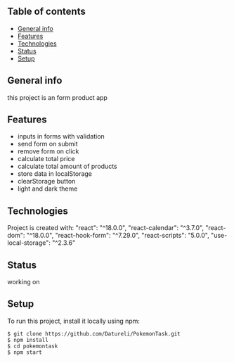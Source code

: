 ## Table of contents
* [General info](#general-info)
* [Features](#features)
* [Technologies](#technologies)
* [Status](#status)
* [Setup](#setup)

## General info
this project is an form product app

## Features
* inputs in forms with validation
* send form on submit
* remove form on click
* calculate total price
* calculate total amount of products
* store data in localStorage
* clearStorage button
* light and dark theme


## Technologies
Project is created with:
"react": "^18.0.0",
"react-calendar": "^3.7.0",
"react-dom": "^18.0.0",
"react-hook-form": "^7.29.0",
"react-scripts": "5.0.0",
"use-local-storage": "^2.3.6"


## Status
working on
	
## Setup
To run this project, install it locally using npm:

```
$ git clone https://github.com/Datureli/PokemonTask.git
$ npm install
$ cd pokemontask
$ npm start
```

